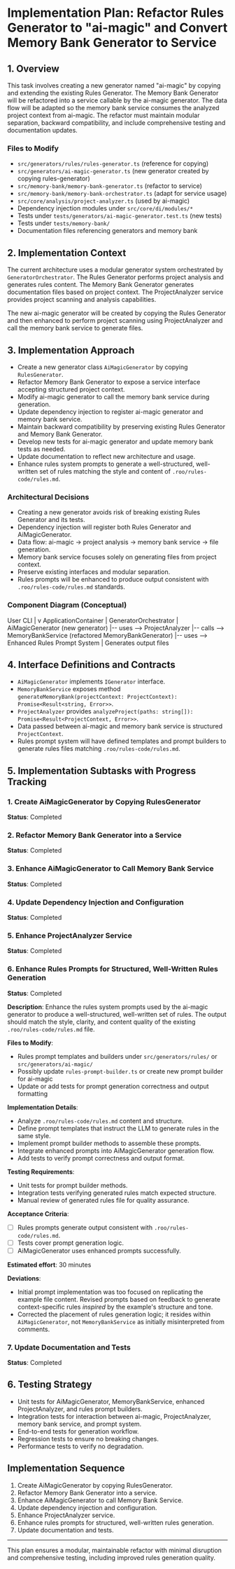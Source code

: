# Implementation Plan: Refactor Rules Generator to "ai-magic" and Convert Memory Bank Generator to Service

## 1. Overview

This task involves creating a new generator named "ai-magic" by copying and extending the existing Rules Generator. The Memory Bank Generator will be refactored into a service callable by the ai-magic generator. The data flow will be adapted so the memory bank service consumes the analyzed project context from ai-magic. The refactor must maintain modular separation, backward compatibility, and include comprehensive testing and documentation updates.

### Files to Modify

- `src/generators/rules/rules-generator.ts` (reference for copying)
- `src/generators/ai-magic-generator.ts` (new generator created by copying rules-generator)
- `src/memory-bank/memory-bank-generator.ts` (refactor to service)
- `src/memory-bank/memory-bank-orchestrator.ts` (adapt for service usage)
- `src/core/analysis/project-analyzer.ts` (used by ai-magic)
- Dependency injection modules under `src/core/di/modules/*`
- Tests under `tests/generators/ai-magic-generator.test.ts` (new tests)
- Tests under `tests/memory-bank/`
- Documentation files referencing generators and memory bank

## 2. Implementation Context

The current architecture uses a modular generator system orchestrated by `GeneratorOrchestrator`. The Rules Generator performs project analysis and generates rules content. The Memory Bank Generator generates documentation files based on project context. The ProjectAnalyzer service provides project scanning and analysis capabilities.

The new ai-magic generator will be created by copying the Rules Generator and then enhanced to perform project scanning using ProjectAnalyzer and call the memory bank service to generate files.

## 3. Implementation Approach

- Create a new generator class `AiMagicGenerator` by copying `RulesGenerator`.
- Refactor Memory Bank Generator to expose a service interface accepting structured project context.
- Modify ai-magic generator to call the memory bank service during generation.
- Update dependency injection to register ai-magic generator and memory bank service.
- Maintain backward compatibility by preserving existing Rules Generator and Memory Bank Generator.
- Develop new tests for ai-magic generator and update memory bank tests as needed.
- Update documentation to reflect new architecture and usage.
- Enhance rules system prompts to generate a well-structured, well-written set of rules matching the style and content of `.roo/rules-code/rules.md`.

### Architectural Decisions

- Creating a new generator avoids risk of breaking existing Rules Generator and its tests.
- Dependency injection will register both Rules Generator and AiMagicGenerator.
- Data flow: ai-magic -> project analysis -> memory bank service -> file generation.
- Memory bank service focuses solely on generating files from project context.
- Preserve existing interfaces and modular separation.
- Rules prompts will be enhanced to produce output consistent with `.roo/rules-code/rules.md` standards.

### Component Diagram (Conceptual)

User CLI
|
v
ApplicationContainer
|
GeneratorOrchestrator
|
AiMagicGenerator (new generator)
|-- uses --> ProjectAnalyzer
|-- calls --> MemoryBankService (refactored MemoryBankGenerator)
|-- uses --> Enhanced Rules Prompt System
|
Generates output files

## 4. Interface Definitions and Contracts

- `AiMagicGenerator` implements `IGenerator` interface.
- `MemoryBankService` exposes method `generateMemoryBank(projectContext: ProjectContext): Promise<Result<string, Error>>`.
- `ProjectAnalyzer` provides `analyzeProject(paths: string[]): Promise<Result<ProjectContext, Error>>`.
- Data passed between ai-magic and memory bank service is structured `ProjectContext`.
- Rules prompt system will have defined templates and prompt builders to generate rules files matching `.roo/rules-code/rules.md`.

## 5. Implementation Subtasks with Progress Tracking

### 1. Create AiMagicGenerator by Copying RulesGenerator

**Status**: Completed

### 2. Refactor Memory Bank Generator into a Service

**Status**: Completed

### 3. Enhance AiMagicGenerator to Call Memory Bank Service

**Status**: Completed

### 4. Update Dependency Injection and Configuration

**Status**: Completed

### 5. Enhance ProjectAnalyzer Service

**Status**: Completed

### 6. Enhance Rules Prompts for Structured, Well-Written Rules Generation

**Status**: Completed

**Description**: Enhance the rules system prompts used by the ai-magic generator to produce a well-structured, well-written set of rules. The output should match the style, clarity, and content quality of the existing `.roo/rules-code/rules.md` file.

**Files to Modify**:

- Rules prompt templates and builders under `src/generators/rules/` or `src/generators/ai-magic/`
- Possibly update `rules-prompt-builder.ts` or create new prompt builder for ai-magic
- Update or add tests for prompt generation correctness and output formatting

**Implementation Details**:

- Analyze `.roo/rules-code/rules.md` content and structure.
- Define prompt templates that instruct the LLM to generate rules in the same style.
- Implement prompt builder methods to assemble these prompts.
- Integrate enhanced prompts into AiMagicGenerator generation flow.
- Add tests to verify prompt correctness and output format.

**Testing Requirements**:

- Unit tests for prompt builder methods.
- Integration tests verifying generated rules match expected structure.
- Manual review of generated rules file for quality assurance.

**Acceptance Criteria**:

- [ ] Rules prompts generate output consistent with `.roo/rules-code/rules.md`.
- [ ] Tests cover prompt generation logic.
- [ ] AiMagicGenerator uses enhanced prompts successfully.

**Estimated effort**: 30 minutes

**Deviations**:

- Initial prompt implementation was too focused on replicating the example file content. Revised prompts based on feedback to generate context-specific rules _inspired_ by the example's structure and tone.
- Corrected the placement of rules generation logic; it resides within `AiMagicGenerator`, not `MemoryBankService` as initially misinterpreted from comments.

### 7. Update Documentation and Tests

**Status**: Completed

## 6. Testing Strategy

- Unit tests for AiMagicGenerator, MemoryBankService, enhanced ProjectAnalyzer, and rules prompt builders.
- Integration tests for interaction between ai-magic, ProjectAnalyzer, memory bank service, and prompt system.
- End-to-end tests for generation workflow.
- Regression tests to ensure no breaking changes.
- Performance tests to verify no degradation.

## Implementation Sequence

1. Create AiMagicGenerator by copying RulesGenerator.
2. Refactor Memory Bank Generator into a service.
3. Enhance AiMagicGenerator to call Memory Bank Service.
4. Update dependency injection and configuration.
5. Enhance ProjectAnalyzer service.
6. Enhance rules prompts for structured, well-written rules generation.
7. Update documentation and tests.

---

This plan ensures a modular, maintainable refactor with minimal disruption and comprehensive testing, including improved rules generation quality.
